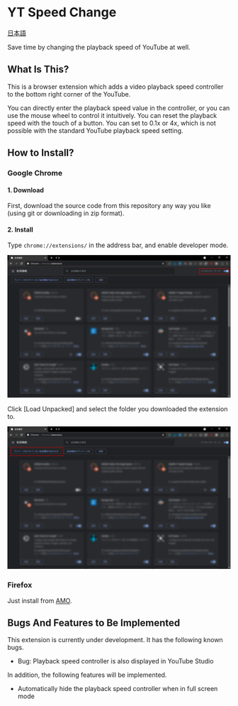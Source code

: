 # YT Speed Change

[日本語](README_ja.md)

Save time by changing the playback speed of YouTube at well.

## What Is This?

This is a browser extension which adds a video playback speed controller to the bottom right corner of the YouTube.

You can directly enter the playback speed value in the controller, or you can use the mouse wheel to control it intuitively. You can reset the playback speed with the touch of a button. You can set to 0.1x or 4x, which is not possible with the standard YouTube playback speed setting.

## How to Install?

### Google Chrome

#### 1. Download

First, download the source code from this repository any way you like (using git or downloading in zip format).

#### 2. Install

Type ``chrome://extensions/`` in the address bar, and enable developer mode.

![Screenshot](image/for_readme/chrome_extensions.png)

Click [Load Unpacked] and select the folder you downloaded the extension to.

![Screenshot](image/for_readme/chrome_extensions2.png)

### Firefox

Just install from [AMO](https://addons.mozilla.org/ja/firefox/addon/yt-speed-change/).

## Bugs And Features to Be Implemented

This extension is currently under development. It has the following known bugs.

- Bug: Playback speed controller is also displayed in YouTube Studio

In addition, the following features will be implemented.

- Automatically hide the playback speed controller when in full screen mode
